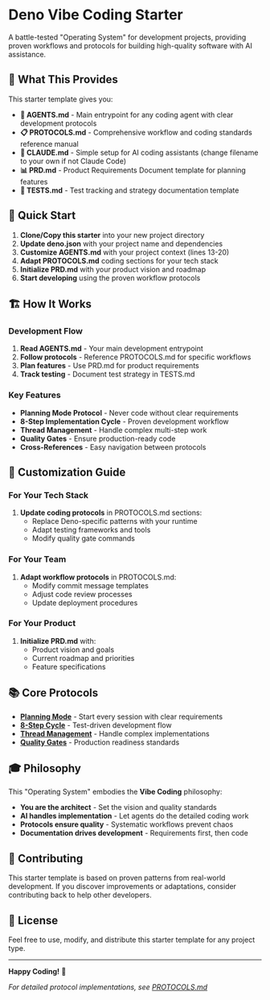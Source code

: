 # Deno Vibe Coding Starter

A battle-tested "Operating System" for development projects, providing proven
workflows and protocols for building high-quality software with AI assistance.

## 🎯 What This Provides

This starter template gives you:

- **🧠 AGENTS.md** - Main entrypoint for any coding agent with clear development
  protocols
- **📋 PROTOCOLS.md** - Comprehensive workflow and coding standards reference
  manual
- **🚀 CLAUDE.md** - Simple setup for AI coding assistants (change filename to your own if not Claude Code)
- **📊 PRD.md** - Product Requirements Document template for planning features
- **🧪 TESTS.md** - Test tracking and strategy documentation template

## 🚀 Quick Start

1. **Clone/Copy this starter** into your new project directory
2. **Update deno.json** with your project name and dependencies
3. **Customize AGENTS.md** with your project context (lines 13-20)
4. **Adapt PROTOCOLS.md** coding sections for your tech stack
5. **Initialize PRD.md** with your product vision and roadmap
6. **Start developing** using the proven workflow protocols

## 🏗️ How It Works

### Development Flow

1. **Read AGENTS.md** - Your main development entrypoint
2. **Follow protocols** - Reference PROTOCOLS.md for specific workflows
3. **Plan features** - Use PRD.md for product requirements
4. **Track testing** - Document test strategy in TESTS.md

### Key Features

- **Planning Mode Protocol** - Never code without clear requirements
- **8-Step Implementation Cycle** - Proven development workflow
- **Thread Management** - Handle complex multi-step work
- **Quality Gates** - Ensure production-ready code
- **Cross-References** - Easy navigation between protocols

## 🔧 Customization Guide

### For Your Tech Stack

1. **Update coding protocols** in PROTOCOLS.md sections:
   - Replace Deno-specific patterns with your runtime
   - Adapt testing frameworks and tools
   - Modify quality gate commands

### For Your Team

1. **Adapt workflow protocols** in PROTOCOLS.md:
   - Modify commit message templates
   - Adjust code review processes
   - Update deployment procedures

### For Your Product

1. **Initialize PRD.md** with:
   - Product vision and goals
   - Current roadmap and priorities
   - Feature specifications

## 📚 Core Protocols

- **[Planning Mode](PROTOCOLS.md#planning-mode-protocol)** - Start every session
  with clear requirements
- **[8-Step Cycle](PROTOCOLS.md#8-step-implementation-cycle)** - Test-driven
  development flow
- **[Thread Management](PROTOCOLS.md#thread-management-protocol)** - Handle
  complex implementations
- **[Quality Gates](PROTOCOLS.md#quality-gates)** - Production readiness
  standards

## 🎓 Philosophy

This "Operating System" embodies the **Vibe Coding** philosophy:

- **You are the architect** - Set the vision and quality standards
- **AI handles implementation** - Let agents do the detailed coding work
- **Protocols ensure quality** - Systematic workflows prevent chaos
- **Documentation drives development** - Requirements first, then code

## 🤝 Contributing

This starter template is based on proven patterns from real-world development.
If you discover improvements or adaptations, consider contributing back to help
other developers.

## 📄 License

Feel free to use, modify, and distribute this starter template for any project
type.

---

**Happy Coding!** 🎉

_For detailed protocol implementations, see [PROTOCOLS.md](PROTOCOLS.md)_
